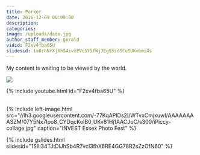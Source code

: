 ```yaml
---
title: Porker
date: 2016-12-09 00:00:00
description:
categories:
image: /uploads/dado.jpg
author_staff_member: gerald
vidid: F2xv4fba65U
slidesid: 1aOrhNrXjXhS4ivxPVc5Y5fWjJEgS5sd5CuSUKvbmi4s
---
```



My content is waiting to be viewed by the world.

![](https://lh3.googleusercontent.com/-ALlcY24L55bXJdMTJzv5Iw65luxjX94zKhrE-YLKuaf0HcgKZNHMbmV8GDNobzGXnSnxTgr2GtCKMHPDRoClfItTrhO5LD2Qzg=s800-rj-v2-e30)

{% include youtube.html id="F2xv4fba65U" %}

<br>{% include left-image.html src="//lh3.googleusercontent.com/-77KqAPIDs2I/WTvxCmjxuwI/AAAAAAAASZM/07Y5Nx7lpo8_CYDqcKoIB0_UKv81Hj1AACJoC/s300/iPiccy-collage.jpg" caption="INVEST Essex Photo Fest" %}

{% include gslides.html slidesid="1SlIi34TJtDlJhSb4R7vcI3fhX6RE4GG78R2sZzOfN60" %}